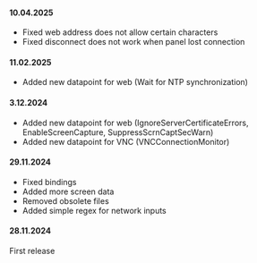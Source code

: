 #### 10.04.2025
* Fixed web address does not allow certain characters
* Fixed disconnect does not work when panel lost connection

#### 11.02.2025
* Added new datapoint for web (Wait for NTP synchronization)

#### 3.12.2024

* Added new datapoint for web (IgnoreServerCertificateErrors, EnableScreenCapture, SuppressScrnCaptSecWarn)
* Added new datapoint for VNC (VNCConnectionMonitor)

#### 29.11.2024

* Fixed bindings
* Added more screen data
* Removed obsolete files
* Added simple regex for network inputs 

#### 28.11.2024

First release
